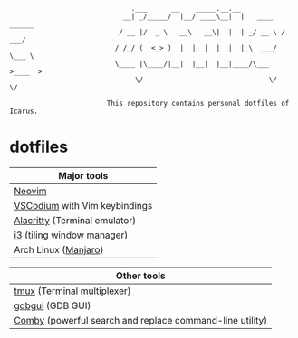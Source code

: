 ```
                              .___      __    _____.__.__
                            __| _/_____/  |__/ ____\__|  |   ____   ______
                           / __ |/  _ \   __\   __\|  |  | _/ __ \ /  ___/
                          / /_/ (  <_> )  |  |  |  |  |  |_\  ___/ \___ \
                          \____ |\____/|__|  |__|  |__|____/\___  >____  >
                               \/                               \/     \/

                        This repository contains personal dotfiles of Icarus.
```

# dotfiles

| Major tools                       |
| --------------------------------- |
| [Neovim][]                        |
| [VSCodium][] with Vim keybindings |
| [Alacritty][] (Terminal emulator) |
| [i3][] (tiling window manager)    |
| Arch Linux ([Manjaro][])          |

| Other tools                                                  |
| ------------------------------------------------------------ |
| [tmux][] (Terminal multiplexer)                              |
| [gdbgui][] (GDB GUI)                                         |
| [Comby][] (powerful search and replace command-line utility) |

[Neovim]: https://github.com/HicaroD/nvim-cfg-lua
[VSCodium]: https://vscodium.com/
[Alacritty]: https://alacritty.org/
[i3]: https://i3wm.org/
[Manjaro]: https://manjaro.org/
[tmux]: https://github.com/tmux/tmux
[gdbgui]: https://www.gdbgui.com/
[Comby]: https://comby.dev/
